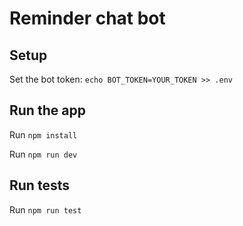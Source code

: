 # Reminder chat bot

## Setup

Set the bot token: `echo BOT_TOKEN=YOUR_TOKEN >> .env`

## Run the app

Run `npm install`

Run `npm run dev`

## Run tests

Run `npm run test`
